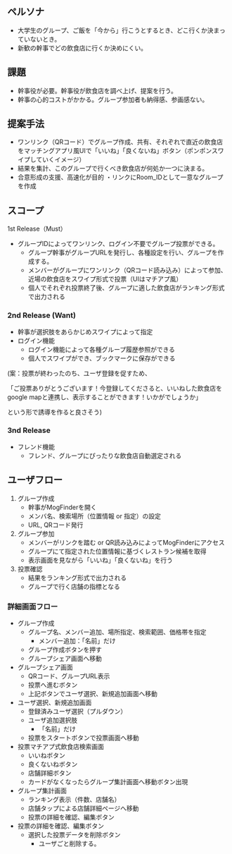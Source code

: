 ## **ペルソナ**

- 大学生のグループ、ご飯を「今から」行こうとするとき、どこ行くか決まっていないとき。
- 新歓の幹事でどの飲食店に行くか決めにくい。

## **課題**

- 幹事役が必要。幹事役が飲食店を調べ上げ、提案を行う。
- 幹事の心的コストがかかる。グループ参加者も納得感、参画感ない。

## **提案手法**

- ワンリンク（QRコード）でグループ作成、共有、それぞれで直近の飲食店をマッチングアプリ風UIで「いいね」「良くないね」ボタン（ポンポンスワイプしていくイメージ）
- 結果を集計、このグループで行くべき飲食店が何処か一つに決まる。
- 合意形成の支援、高速化が目的 ・リンクにRoom_IDとして一意なグループを作成

## スコープ
1st Release（Must）

- グループIDによってワンリンク、ログイン不要でグループ投票ができる。
    - グループ幹事がグループURLを発行し、各種設定を行い、グループを作成する。
    - メンバーがグループにワンリンク（QRコード読み込み）によって参加、近場の飲食店をスワイプ形式で投票（UIはマチアプ風）
    - 個人でそれぞれ投票終了後、グループに適した飲食店がランキング形式で出力される

### 2nd Release (Want)

- 幹事が選択肢をあらかじめスワイプによって指定
- ログイン機能
    - ログイン機能によって各種グループ履歴参照ができる
    - 個人でスワイプができ、ブックマークに保存ができる

(案：投票が終わったのち、ユーザ登録を促すため、

「ご投票ありがとうございます！今登録してくださると、いいねした飲食店をgoogle mapと連携し、表示することができます！いかがでしょうか」

という形で誘導を作ると良さそう)

### 3nd Release

- フレンド機能
    - フレンド、グループにぴったりな飲食店自動選定される

## ユーザフロー

1. グループ作成
    - 幹事がMogFinderを開く
    - メンバ名、検索場所（位置情報 or 指定）の設定
    - URL, QRコード発行
2. グループ参加
    - メンバーがリンクを踏む or QR読み込みによってMogFinderにアクセス
    - グループにて指定された位置情報に基づくレストラン候補を取得
    - 表示画面を見ながら「いいね」「良くないね」を行う
3. 投票確認
    - 結果をランキング形式で出力される
    - グループで行く店舗の指標となる

### 詳細画面フロー

- グループ作成
    - グループ名、メンバー追加、場所指定、検索範囲、価格帯を指定
        - メンバー追加：「名前」だけ
    - グループ作成ボタンを押す
    - グループシェア画面へ移動
- グループシェア画面
    - QRコード、グループURL表示
    - 投票へ進むボタン
    - 上記ボタンでユーザ選択、新規追加画面へ移動
- ユーザ選択、新規追加画面
    - 登録済みユーザ選択（プルダウン）
    - ユーザ追加選択肢
        - 「名前」だけ
    - 投票をスタートボタンで投票画面へ移動
- 投票マチアプ式飲食店検索画面
    - いいねボタン
    - 良くないねボタン
    - 店舗詳細ボタン
    - カードがなくなったらグループ集計画面へ移動ボタン出現
- グループ集計画面
    - ランキング表示（件数、店舗名）
    - 店舗タップによる店舗詳細ページへ移動
    - 投票の詳細を確認、編集ボタン
- 投票の詳細を確認、編集ボタン
    - 選択した投票データを削除ボタン
        - ユーザごと削除する。